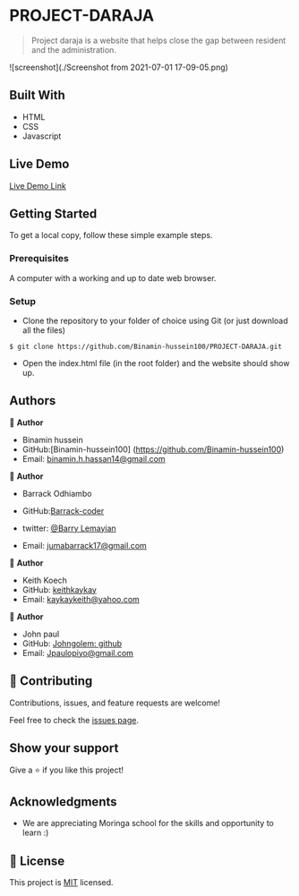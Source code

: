 # PROJECT-DARAJA
> Project daraja is a website that helps close the gap between resident and the administration.

![screenshot](./Screenshot from 2021-07-01 17-09-05.png)

## Built With

- HTML
- CSS
- Javascript

## Live Demo

[Live Demo Link]()

## Getting Started

To get a local copy, follow these simple example steps.

### Prerequisites

A computer with a working and up to date web browser.

### Setup

- Clone the repository to your folder of choice using Git (or just download all the files)

```
$ git clone https://github.com/Binamin-hussein100/PROJECT-DARAJA.git

```

- Open the index.html file (in the root folder) and the website should show up.

## Authors

👤 **Author**

- Binamin hussein
- GitHub:[Binamin-hussein100] (https://github.com/Binamin-hussein100)
- Email: binamin.h.hassan14@gmail.com

👤 **Author**

- Barrack Odhiambo

- GitHub:[Barrack-coder](https://github.com/Barrack-coder)
- twitter: [@Barry Lemayian](https://twitter.com/Barrylemayian)
- Email: jumabarrack17@gmail.com

👤 **Author**

- Keith Koech
- GitHub: [ keithkaykay](https://github.com/keithkaykay)
- Email: kaykaykeith@yahoo.com

👤 **Author**

- John paul
- GitHub: [Johngolem: github](https://github.com/johngolem)
- Email: Jpaulopiyo@gmail.com

## 🤝 Contributing

Contributions, issues, and feature requests are welcome!

Feel free to check the [issues page](ISSUE_TEMPLATE/feature_request.md).

## Show your support

Give a ⭐️ if you like this project!

## Acknowledgments

- We are appreciating Moringa school for the skills and opportunity to learn :)

## 📝 License

This project is [MIT](LICENSE) licensed.
